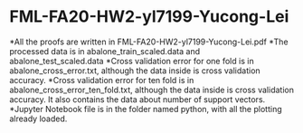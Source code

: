 # FML-FA20-HW2-yl7199-Yucong-Lei
*All the proofs are written in FML-FA20-HW2-yl7199-Yucong-Lei.pdf
*The processed data is in abalone_train_scaled.data and abalone_test_scaled.data
*Cross validation error for one fold is in abalone_cross_error.txt, although the data inside is cross validation accuracy.
*Cross validation error for ten fold is in abalone_cross_error_ten_fold.txt, although the data inside is cross validation accuracy. It also contains the data about number of support vectors.
*Jupyter Notebook file is in the folder named python, with all the plotting already loaded.
